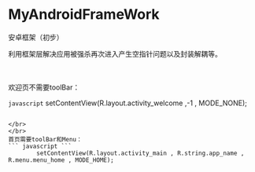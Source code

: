 # MyAndroidFrameWork
安卓框架（初步）

利用框架层解决应用被强杀再次进入产生空指针问题以及封装解耦等。

</br>
</br>
欢迎页不需要toolBar：
</br>

``` javascript ```
        setContentView(R.layout.activity_welcome ,-1 , MODE_NONE);

``` 

</br>
</br>
首页需要toolBar和Menu：
``` javascript ```
        setContentView(R.layout.activity_main , R.string.app_name , R.menu.menu_home , MODE_HOME);

``` 
